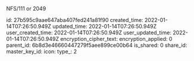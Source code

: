 NFS/111 or 2049

id: 27b595c9aae647aba407fed241a81f90
created_time: 2022-01-14T07:26:50.949Z
updated_time: 2022-01-14T07:26:50.949Z
user_created_time: 2022-01-14T07:26:50.949Z
user_updated_time: 2022-01-14T07:26:50.949Z
encryption_cipher_text: 
encryption_applied: 0
parent_id: 6b8d3e46660447279f5aee899ce00b64
is_shared: 0
share_id: 
master_key_id: 
icon: 
type_: 2